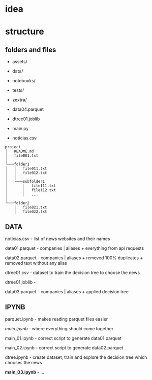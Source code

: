 # idea

# structure

## folders and files

- assets/

- data/

- notebooks/

- tests/

- zextra/

- data04.parquet

- dtree01.joblib

- main.py

- noticias.csv


```
project
│   README.md
│   file001.txt    
│
└───folder1
│   │   file011.txt
│   │   file012.txt
│   │
│   └───subfolder1
│       │   file111.txt
│       │   file112.txt
│       │   ...
│   
└───folder2
    │   file021.txt
    │   file022.txt
```


## DATA

noticias.csv - list of news websites and their names

data01.parquet - companies | aliases + everything from api requests

data02.parquet - companies | aliases + removed 100% duplicates + removed text without any alias

dtree01.csv - dataset to train the decision tree to choose the news

dtree01.joblib - 

data03.parquet - companies | aliases + applied decision tree


## IPYNB

parquet.ipynb - makes reading parquet files easier

*main.ipynb* - where everything should come together

main_01.ipynb - correct script to generate data01.parquet

main_02.ipynb - correct script to generate data02.parquet

dtree.ipynb - create dataset, train and explore the decision tree which chooses the news

**main_03.ipynb** - ...